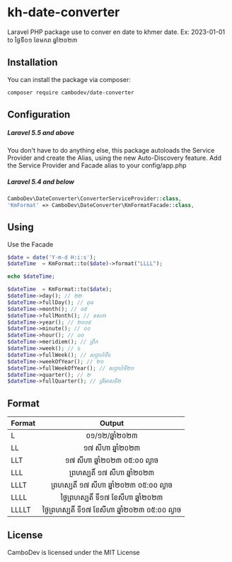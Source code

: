 # kh-date-converter
Laravel PHP package use to conver en date to khmer date. Ex: 2023-01-01 to ថ្ងៃទី០១ ខែមករា ឆ្នាំ២០២៣

## Installation
You can install the package via composer:
```bash
composer require cambodev/date-converter
```

## Configuration
##### Laravel 5.5 and above
You don't have to do anything else, this package autoloads the Service Provider and create the Alias, using the new Auto-Discovery feature.
Add the Service Provider and Facade alias to your config/app.php

##### Laravel 5.4 and below
```php
CamboDev\DateConverter\ConverterServiceProvider::class,
'KmFormat' => CamboDev\DateConverter\KmFormatFacade::class,
```
## Using
Use the Facade
```php
$date = date('Y-m-d H:i:s');
$dateTime  = KmFormat::to($date)->format("LLLL");

echo $dateTime;

$dateTime  = KmFormat::to($date);
$dateTime->day(); // ២២
$dateTime->fullDay(); // ពុធ
$dateTime->month(); // ០៥
$dateTime->fullMonth(); // ឧសភា
$dateTime->year(); // ២០១៩
$dateTime->minute(); // ០០
$dateTime->hour(); // ០០
$dateTime->meridiem(); // ព្រឹក
$dateTime->week(); // ៤
$dateTime->fullWeek(); // សប្តាហ៍ទី៤
$dateTime->weekOfYear(); // ២១
$dateTime->fullWeekOfYear(); // សប្តាហ៍ទី២១
$dateTime->quarter(); // ២
$dateTime->fullQuarter(); // ត្រីមាសទី២
```
## Format

| Format | Output |
|:--------| :--------: |
|L		    |០១/១២/ឆ្នាំ២០២៣|
|LL		    |១៧ សីហា ឆ្នាំ២០២៣|
|LLT		|១៧ សីហា ឆ្នាំ២០២៣ ០៥:០០ ល្ងាច|
|LLL		|ព្រហស្បតិ៍ ១៧ សីហា ឆ្នាំ២០២៣|
|LLLT	|ព្រហស្បតិ៍ ១៧ សីហា ឆ្នាំ២០២៣ ០៥:០០ ល្ងាច|
|LLLL	|ថ្ងៃព្រហស្បតិ៍ ទី១៧ ខែសីហា ឆ្នាំ២០២៣|
|LLLLT	|ថ្ងៃព្រហស្បតិ៍ ទី១៧ ខែសីហា ឆ្នាំ២០២៣ ០៥:០០ ល្ងាច|

## License
CamboDev is licensed under the MIT License
